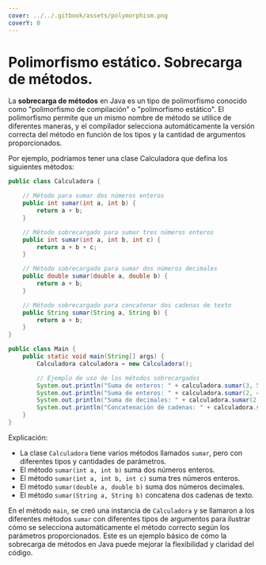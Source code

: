```yaml
---
cover: ../../.gitbook/assets/polymorphism.png
coverY: 0
---
```


# Polimorfismo estático. Sobrecarga de métodos.

La **sobrecarga de métodos** en Java es un tipo de polimorfismo conocido como "polimorfismo de compilación" o "polimorfismo estático". El polimorfismo permite que un mismo nombre de método se utilice de diferentes maneras, y el compilador selecciona automáticamente la versión correcta del método en función de los tipos y la cantidad de argumentos proporcionados.

Por ejemplo, podríamos tener una clase Calculadora que defina los siguientes métodos:

```java
public class Calculadora {

    // Método para sumar dos números enteros
    public int sumar(int a, int b) {
        return a + b;
    }

    // Método sobrecargado para sumar tres números enteros
    public int sumar(int a, int b, int c) {
        return a + b + c;
    }

    // Método sobrecargado para sumar dos números decimales
    public double sumar(double a, double b) {
        return a + b;
    }

    // Método sobrecargado para concatenar dos cadenas de texto
    public String sumar(String a, String b) {
        return a + b;
    }
}

public class Main {
    public static void main(String[] args) {
        Calculadora calculadora = new Calculadora();

        // Ejemplo de uso de los métodos sobrecargados
        System.out.println("Suma de enteros: " + calculadora.sumar(3, 5));
        System.out.println("Suma de enteros: " + calculadora.sumar(2, 4, 6));
        System.out.println("Suma de decimales: " + calculadora.sumar(2.5, 3.5));
        System.out.println("Concatenación de cadenas: " + calculadora.sumar("Hola", " Mundo"));
    }
}
```

Explicación:

* La clase `Calculadora` tiene varios métodos llamados `sumar`, pero con diferentes tipos y cantidades de parámetros.
* El método `sumar(int a, int b)` suma dos números enteros.
* El método `sumar(int a, int b, int c)` suma tres números enteros.
* El método `sumar(double a, double b)` suma dos números decimales.
* El método `sumar(String a, String b)` concatena dos cadenas de texto.

En el método `main`, se creó una instancia de `Calculadora` y se llamaron a los diferentes métodos `sumar` con diferentes tipos de argumentos para ilustrar cómo se selecciona automáticamente el método correcto según los parámetros proporcionados. Este es un ejemplo básico de cómo la sobrecarga de métodos en Java puede mejorar la flexibilidad y claridad del código.
